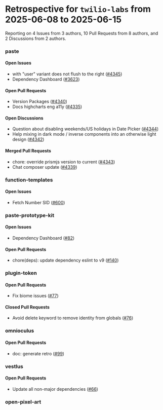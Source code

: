 # Retrospective for `twilio-labs` from 2025-06-08 to 2025-06-15

Reporting on 4 Issues from 3 authors, 10 Pull Requests from 8 authors, and 2 Discussions from 2 authors.


### paste

#### Open Issues

- <AIChatMessage> with "user" variant does not flush to the right ([#4345](https://github.com/twilio-labs/paste/issues/4345))
- Dependency Dashboard ([#3623](https://github.com/twilio-labs/paste/issues/3623))

#### Open Pull Requests

- Version Packages ([#4340](https://github.com/twilio-labs/paste/pull/4340))
- Docs highcharts eng a11y ([#4335](https://github.com/twilio-labs/paste/pull/4335))

#### Open Discussions

- Question about disabling weekends/US holidays in Date Picker ([#4344](https://github.com/twilio-labs/paste/discussions/4344))
- Help mixing in dark mode / inverse components into an otherwise light design ([#4342](https://github.com/twilio-labs/paste/discussions/4342))

#### Merged Pull Requests

- chore: override prismjs version to current ([#4343](https://github.com/twilio-labs/paste/pull/4343))
- Chat composer update ([#4339](https://github.com/twilio-labs/paste/pull/4339))

### function-templates

#### Open Issues

- Fetch Number SID ([#600](https://github.com/twilio-labs/function-templates/issues/600))

### paste-prototype-kit

#### Open Issues

- Dependency Dashboard ([#82](https://github.com/twilio-labs/paste-prototype-kit/issues/82))

#### Open Pull Requests

- chore(deps): update dependency eslint to v9 ([#140](https://github.com/twilio-labs/paste-prototype-kit/pull/140))

### plugin-token

#### Open Pull Requests

- Fix biome issues ([#77](https://github.com/twilio-labs/plugin-token/pull/77))

#### Closed Pull Requests

- Avoid delete keyword to remove identity from globals ([#76](https://github.com/twilio-labs/plugin-token/pull/76))

### omnioculus

#### Open Pull Requests

- doc: generate retro ([#99](https://github.com/twilio-labs/omnioculus/pull/99))

### vestlus

#### Open Pull Requests

- Update all non-major dependencies ([#66](https://github.com/twilio-labs/vestlus/pull/66))

### open-pixel-art